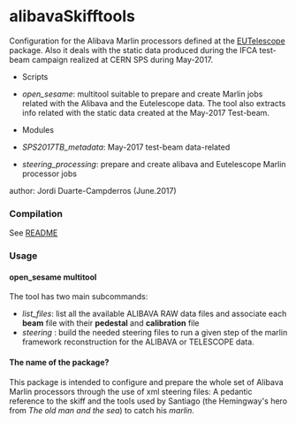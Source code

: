 # alibavaSkifftools
Configuration for the Alibava Marlin processors defined at
the [EUTelescope](https://github.com/duartej/eutelescope) package. 
Also it deals with the static data produced during the IFCA test-beam
campaign realized at CERN SPS during May-2017.
 * Scripts
  * *open_sesame*: multitool suitable to prepare and create Marlin jobs
  related with the Alibava and the Eutelescope data. The tool also extracts
  info related with the static data created at the May-2017 Test-beam.

 * Modules
  * *SPS2017TB_metadata*: May-2017 test-beam data-related
  * *steering_processing*: prepare and create alibava and Eutelescope Marlin
  processor jobs

author: Jordi Duarte-Campderros (June.2017)

### Compilation
See [README](https://github.com/duartej/postproc-alibava)

### Usage
#### open_sesame multitool
The tool has two main subcommands: 
 * *list_files*: list all the available ALIBAVA RAW data files and
 associate each **beam** file with their **pedestal** and **calibration** 
 file
 * *steering*  : build the needed steering files to run a given step
 of the marlin framework reconstruction for the ALIBAVA or TELESCOPE data.


#### The name of the package?
This package is intended to configure and prepare the whole set
of Alibava Marlin processors through the use of xml steering 
files: A pedantic reference to the skiff and the tools used by 
Santiago (the Hemingway's hero from *The old man and the sea*) 
to catch his *marlin*. 
